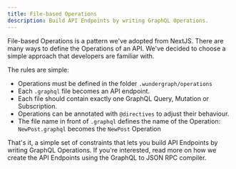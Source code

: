 ```yaml
---
title: File-based Operations
description: Build API Endpoints by writing GraphQL Operations.
---
```


File-based Operations is a pattern we've adopted from NextJS.
There are many ways to define the Operations of an API.
We've decided to choose a simple approach that developers are familiar with.

The rules are simple:

- Operations must be defined in the folder `.wundergraph/operations`
- Each `.graphql` file becomes an API endpoint.
- Each file should contain exactly one GraphQL Query, Mutation or Subscription.
- Operations can be annotated with `@directives` to adjust their behaviour.
- The file name in front of `.graphql` defines the name of the Operation: `NewPost.graphql` becomes the `NewPost` Operation

That's it, a simple set of constraints that lets you build API Endpoints by writing GraphQL Operations.
If you're interested, read more on how we create the API Endpoints using the GraphQL to JSON RPC compiler.
